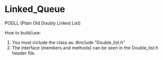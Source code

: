 # Linked_Queue


PODLL (Plain Old Doubly Linked List)

How to build/use:
  1. You must include the class as: #include "Double_list.h"
  2. The interface (members and methods) can be seen in the Double_list.h header file.
